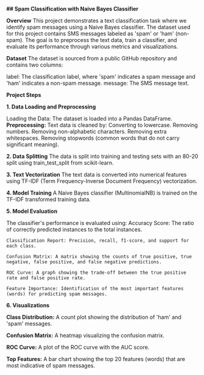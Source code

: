 **## Spam Classification with Naive Bayes Classifier**

**Overview**
This project demonstrates a text classification task where we identify spam messages using a Naive Bayes classifier. The dataset used for this project contains SMS messages labeled as 'spam' or 'ham' (non-spam). The goal is to preprocess the text data, train a classifier, and evaluate its performance through various metrics and visualizations.

**Dataset**
The dataset is sourced from a public GitHub repository and contains two columns:

label: The classification label, where 'spam' indicates a spam message and 'ham' indicates a non-spam message.
message: The SMS message text.

**Project Steps**

**1. Data Loading and Preprocessing**

Loading the Data: The dataset is loaded into a Pandas DataFrame.
**Preprocessing:**
Text data is cleaned by:
    Converting to lowercase.
    Removing numbers.
    Removing non-alphabetic characters.
    Removing extra whitespaces.
    Removing stopwords (common words that do not carry significant meaning).

**2. Data Splitting**
The data is split into training and testing sets with an 80-20 split using train_test_split from scikit-learn.

**3. Text Vectorization**
The text data is converted into numerical features using TF-IDF (Term Frequency-Inverse Document Frequency) vectorization.

**4. Model Training**
A Naive Bayes classifier (MultinomialNB) is trained on the TF-IDF transformed training data.

**5. Model Evaluation**

  The classifier's performance is evaluated using:
    Accuracy Score: The ratio of correctly predicted instances to the total instances.
    
    Classification Report: Precision, recall, f1-score, and support for each class.
    
    Confusion Matrix: A matrix showing the counts of true positive, true negative, false positive, and false negative predictions.
    
    ROC Curve: A graph showing the trade-off between the true positive rate and false positive rate.
    
    Feature Importance: Identification of the most important features (words) for predicting spam messages.

**6. Visualizations**

  **Class Distribution:** A count plot showing the distribution of 'ham' and 'spam' messages.
  
  **Confusion Matrix:** A heatmap visualizing the confusion matrix.
  
  **ROC Curve:** A plot of the ROC curve with the AUC score.
  
  **Top Features:** A bar chart showing the top 20 features (words) that are most indicative of spam messages.
